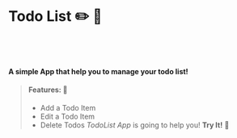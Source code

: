 # Todo List ✏️ 📃 # 
<br>
<br>
 
 <h4>A simple App that help you to manage your todo list!</h4>

> #### Features: 📍 
>
> - Add a Todo Item
> - Edit a Todo Item
> - Delete Todos
>  *TodoList App* is going to help you!  **Try It!** 📕
